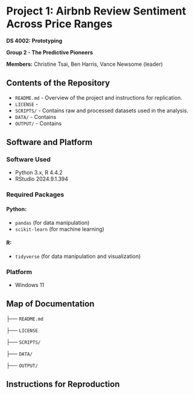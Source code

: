 # Project 1: Airbnb Review Sentiment Across Price Ranges

**DS 4002: Prototyping**

**Group 2 - The Predictive Pioneers** 

**Members:** Christine Tsai, Ben Harris, Vance Newsome (leader)

## Contents of the Repository
- `README.md` - Overview of the project and instructions for replication.
- `LICENSE` - 
- `SCRIPTS/` - Contains raw and processed datasets used in the analysis.
- `DATA/` - Contains
- `OUTPUT/` - Contains

## Software and Platform
### Software Used
- Python 3.x, R 4.4.2
- RStudio 2024.9.1.394
### Required Packages
#### Python: 
- `pandas` (for data manipulation)
- `scikit-learn` (for machine learning)
#### R:
- `tidyverse` (for data manipulation and visualization)
### Platform
- Windows 11

## Map of Documentation
├── `README.md`

├── `LICENSE`

├── `SCRIPTS/`

├── `DATA/`

├── `OUTPUT/`


## Instructions for Reproduction
